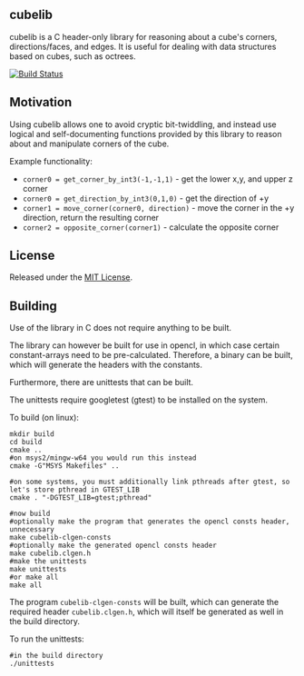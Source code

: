 cubelib
---

cubelib is a C header-only library for reasoning about a cube's corners, directions/faces, and edges. It is useful for
dealing with data structures based on cubes, such as octrees.

[![Build Status](https://travis-ci.org/realazthat/cubelib.svg?branch=master)](https://travis-ci.org/realazthat/cubelib)


Motivation
----

Using cubelib allows one to avoid cryptic bit-twiddling, and instead use logical and
self-documenting functions provided by this library to reason about and manipulate corners of the cube.

Example functionality:

* `corner0 = get_corner_by_int3(-1,-1,1)` - get the lower x,y, and upper z corner
* `corner0 = get_direction_by_int3(0,1,0)` - get the direction of +y
* `corner1 = move_corner(corner0, direction)` - move the corner in the +y direction, return the resulting corner
* `corner2 = opposite_corner(corner1)` - calculate the opposite corner





License
----

Released under the [MIT License](https://opensource.org/licenses/MIT).




Building
----

Use of the library in C does not require anything to be built.

The library can however be built for use in opencl, in which case certain constant-arrays need to be
pre-calculated. Therefore, a binary can be built, which will generate the headers with the constants.

Furthermore, there are unittests that can be built.

The unittests require googletest (gtest) to be installed on the system.

To build (on linux):

```
mkdir build
cd build
cmake ..
#on msys2/mingw-w64 you would run this instead
cmake -G"MSYS Makefiles" ..

#on some systems, you must additionally link pthreads after gtest, so let's store pthread in GTEST_LIB
cmake . "-DGTEST_LIB=gtest;pthread"

#now build
#optionally make the program that generates the opencl consts header, unnecessary
make cubelib-clgen-consts
#optionally make the generated opencl consts header
make cubelib.clgen.h
#make the unittests
make unittests
#or make all
make all
```

The program `cubelib-clgen-consts` will be built, which can generate the required header `cubelib.clgen.h`, which will itself be generated as well
in the build directory.

To run the unittests:

```
#in the build directory
./unittests
```
